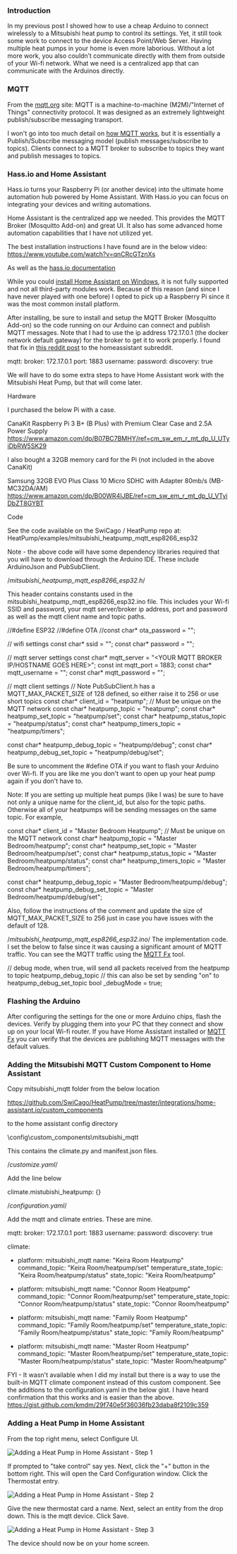 ### Introduction

In my previous post I showed how to use a cheap Arduino to connect wirelessly to a Mitsubishi heat pump to control its settings.  Yet, it still took some work to connect to the device Access Point/Web Server.  Having multiple heat pumps in your home is even more laborious.  Without a lot more work, you also couldn’t communicate directly with them from outside of your Wi-fi network.  What we need is a centralized app that can communicate with the Arduinos directly.

### MQTT

From the [mqtt.org](https://mqtt.org) site:
MQTT is a machine-to-machine (M2M)/"Internet of Things" connectivity protocol. It was designed as an extremely lightweight publish/subscribe messaging transport.

I won't go into too much detail on [how MQTT works](http://mosquitto.org/man/mqtt-7.html), but it is essentially a Publish/Subscribe messaging model (publish messages/subscribe to topics).  Clients connect to a MQTT broker to subscribe to topics they want and publish messages to topics.  

### Hass.io and Home Assistant

Hass.io turns your Raspberry Pi (or another device) into the ultimate home automation hub powered by Home Assistant. With Hass.io you can focus on integrating your devices and writing automations.

Home Assistant is the centralized app we needed.  This provides the MQTT Broker (Mosquitto Add-on) and great UI.  It also has some advanced home automation capabilities that I have not utilized yet.

The best installation instructions I have found are in the below video:
https://www.youtube.com/watch?v=qnCRcGTznXs

As well as the [hass.io documentation](https://www.home-assistant.io/hassio/installation/)

While you could [install Home Assistant on Windows](https://www.home-assistant.io/docs/installation/windows/), it is not fully supported and not all third-party modules work.  Because of this reason (and since I have never played with one before) I opted to pick up a Raspberry Pi since it was the most common install platform. 

After installing, be sure to install and setup the MQTT Broker (Mosquitto Add-on) so the code running on our Arduino can connect and publish MQTT messages.  Note that I had to use the ip address 172.17.0.1 (the docker network default gateway) for the broker to get it to work properly.  I found that fix in [this reddit post](https://www.reddit.com/r/homeassistant/comments/74qqtc/hassio_mqtt_installation_beginner_questions/) to the homeassistant subreddit.

mqtt:
  broker: 172.17.0.1
  port: 1883
  username: <my mqtt user name>
  password: <my mqtt password>
  discovery: true


We will have to do some extra steps to have Home Assistant work with the Mitsubishi Heat Pump, but that will come later.


Hardware

I purchased the below Pi with a case.

CanaKit Raspberry Pi 3 B+ (B Plus) with Premium Clear Case and 2.5A Power Supply 
https://www.amazon.com/dp/B07BC7BMHY/ref=cm_sw_em_r_mt_dp_U_UTyiDbRW5SK29 

I also bought a 32GB memory card for the Pi (not included in the above CanaKit)

Samsung 32GB EVO Plus Class 10 Micro SDHC with Adapter 80mb/s (MB-MC32DA/AM) 
https://www.amazon.com/dp/B00WR4IJBE/ref=cm_sw_em_r_mt_dp_U_VTyiDbZT8GYBT 


Code

See the code available on the SwiCago / HeatPump repo at:
HeatPump/examples/mitsubishi_heatpump_mqtt_esp8266_esp32

Note - the above code will have some dependency libraries required that you will have to download through the Arduino IDE.  These include ArduinoJson and PubSubClient.

/*mitsubishi_heatpump_mqtt_esp8266_esp32.h*/

This header contains constants used in the mitsubishi_heatpump_mqtt_esp8266_esp32.ino file.  This includes your Wi-fi SSID and password, your mqtt server/broker ip address, port and password as well as the mqtt client name and topic paths. 

//#define ESP32
//#define OTA
//const char* ota_password = "<YOUR OTA PASSWORD GOES HERE>";

// wifi settings
const char* ssid     = "<YOUR WIFI SSID GOES HERE>";
const char* password = "<YOUR WIFI PASSWORD GOES HERE>";

// mqtt server settings
const char* mqtt_server   = "<YOUR MQTT BROKER IP/HOSTNAME GOES HERE>";
const int mqtt_port       = 1883;
const char* mqtt_username = "<YOUR MQTT USERNAME GOES HERE>";
const char* mqtt_password = "<YOUR MQTT PASSWORD GOES HERE>";

// mqtt client settings
// Note PubSubClient.h has a MQTT_MAX_PACKET_SIZE of 128 defined, so either raise it to 256 or use short topics
const char* client_id                   = "heatpump"; // Must be unique on the MQTT network
const char* heatpump_topic              = "heatpump";
const char* heatpump_set_topic          = "heatpump/set";
const char* heatpump_status_topic       = "heatpump/status";
const char* heatpump_timers_topic       = "heatpump/timers";

const char* heatpump_debug_topic        = "heatpump/debug";
const char* heatpump_debug_set_topic    = "heatpump/debug/set";

Be sure to uncomment the #define OTA if you want to flash your Arduino over Wi-fi.  If you are like me you don't want to open up your heat pump again if you don't have to.

Note: If you are setting up multiple heat pumps (like I was) be sure to have not only a unique name for the client_id, but also for the topic paths.  Otherwise all of your heatpumps will be sending messages on the same topic.  For example,

const char* client_id                   = "Master Bedroom Heatpump"; // Must be unique on the MQTT network
const char* heatpump_topic              = "Master Bedroom/heatpump";
const char* heatpump_set_topic          = "Master Bedroom/heatpump/set";
const char* heatpump_status_topic       = "Master Bedroom/heatpump/status";
const char* heatpump_timers_topic       = "Master Bedroom/heatpump/timers";

const char* heatpump_debug_topic        = "Master Bedroom/heatpump/debug";
const char* heatpump_debug_set_topic    = "Master Bedroom/heatpump/debug/set";

Also, follow the instructions of the comment and update the size of MQTT_MAX_PACKET_SIZE to 256 just in case you have issues with the default of 128.

/*mitsubishi_heatpump_mqtt_esp8266_esp32.ino*/
The implementation code.  I set the below to false since it was causing a significant amount of MQTT traffic.   You can see the MQTT traffic using the [MQTT Fx](http://mqttfx.org/) tool.

// debug mode, when true, will send all packets received from the heatpump to topic heatpump_debug_topic
// this can also be set by sending "on" to heatpump_debug_set_topic
bool _debugMode = true;

### Flashing the Arduino 

After configuring the settings for the one or more Arduino chips, flash the devices.  Verify by plugging them into your PC that they connect and show up on your local Wi-fi router.  If you have Home Assistant installed or [MQTT Fx](http://mqttfx.org/) you can verify that the devices are publishing MQTT messages with the default values.  


### Adding the Mitsubishi MQTT Custom Component to Home Assistant 

Copy mitsubishi_mqtt folder from the below location

https://github.com/SwiCago/HeatPump/tree/master/integrations/home-assistant.io/custom_components

to the home assistant config directory

\config\custom_components\mitsubishi_mqtt

This contains the climate.py and manifest.json files.



/*customize.yaml*/

Add the line below

climate.mistubishi_heatpump: {}

/*configuration.yaml*/

Add the mqtt and climate entries.  These are mine.

mqtt:
  broker: 172.17.0.1
  port: 1883
  username: <my mqtt user name>
  password: <my mqtt password>
  discovery: true

climate:
   - platform: mitsubishi_mqtt
     name: "Keira Room Heatpump"
     command_topic: "Keira Room/heatpump/set"
     temperature_state_topic: "Keira Room/heatpump/status"
     state_topic: "Keira Room/heatpump"

   - platform: mitsubishi_mqtt
     name: "Connor Room Heatpump"
     command_topic: "Connor Room/heatpump/set"
     temperature_state_topic: "Connor Room/heatpump/status"
     state_topic: "Connor Room/heatpump"

   - platform: mitsubishi_mqtt
     name: "Family Room Heatpump"
     command_topic: "Family Room/heatpump/set"
     temperature_state_topic: "Family Room/heatpump/status"
     state_topic: "Family Room/heatpump"

   - platform: mitsubishi_mqtt
     name: "Master Room Heatpump"
     command_topic: "Master Room/heatpump/set"
     temperature_state_topic: "Master Room/heatpump/status"
     state_topic: "Master Room/heatpump"

FYI - It wasn't available when I did my install but there is a way to use the built-in MQTT climate component instead of this custom component.  See the additions to the configuration.yaml in the below gist.  I have heard confirmation that this works and is easier than the above.
https://gist.github.com/kmdm/29f740e5f36036fb23daba8f2109c359


### Adding a Heat Pump in Home Assistant

From the top right menu, select Configure UI.  

![Adding a Heat Pump in Home Assistant - Step 1](/assets/images/homeassistant_addcard0.jpg)

If prompted to "take control" say yes.  Next, click the "+" button in the bottom right.  This will open the Card Configuration window. Click the Thermostat entry.

![Adding a Heat Pump in Home Assistant - Step 2](/assets/images/homeassistant_addcard1.jpg)

Give the new thermostat card a name.  Next, select an entity from the drop down.  This is the mqtt device.  Click Save.  

![Adding a Heat Pump in Home Assistant - Step 3](/assets/images/homeassistant_addcard2.jpg)

The device should now be on your home screen.



